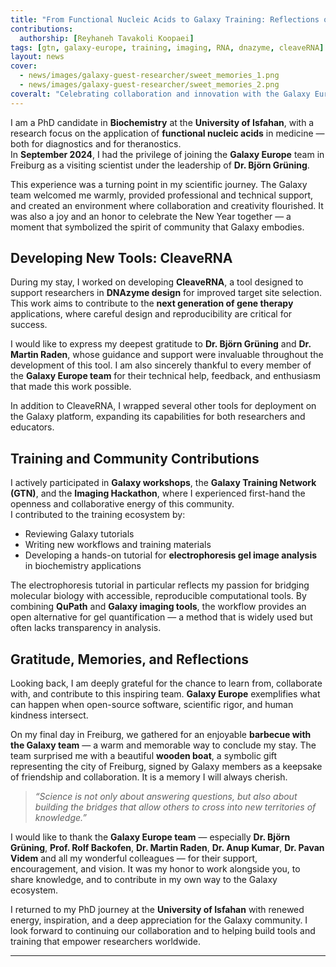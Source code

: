 ```yaml
---
title: "From Functional Nucleic Acids to Galaxy Training: Reflections on My Research Stay in Freiburg"
contributions:
  authorship: [Reyhaneh Tavakoli Koopaei]
tags: [gtn, galaxy-europe, training, imaging, RNA, dnazyme, cleaveRNA]
layout: news
cover:
  - news/images/galaxy-guest-researcher/sweet_memories_1.png
  - news/images/galaxy-guest-researcher/sweet_memories_2.png
coveralt: "Celebrating collaboration and innovation with the Galaxy Europe team."
---
```


I am a PhD candidate in **Biochemistry** at the **University of Isfahan**, with a research focus on the application of **functional nucleic acids** in medicine — both for diagnostics and for theranostics.  
In **September 2024**, I had the privilege of joining the **Galaxy Europe** team in Freiburg as a visiting scientist under the leadership of **Dr. Björn Grüning**.  

This experience was a turning point in my scientific journey. The Galaxy team welcomed me warmly, provided professional and technical support, and created an environment where collaboration and creativity flourished. It was also a joy and an honor to celebrate the New Year together — a moment that symbolized the spirit of community that Galaxy embodies.  

## Developing New Tools: CleaveRNA

During my stay, I worked on developing **CleaveRNA**, a tool designed to support researchers in **DNAzyme design** for improved target site selection. This work aims to contribute to the **next generation of gene therapy** applications, where careful design and reproducibility are critical for success.  

I would like to express my deepest gratitude to **Dr. Björn Grüning** and **Dr. Martin Raden**, whose guidance and support were invaluable throughout the development of this tool. I am also sincerely thankful to every member of the **Galaxy Europe team** for their technical help, feedback, and enthusiasm that made this work possible.  

In addition to CleaveRNA, I wrapped several other tools for deployment on the Galaxy platform, expanding its capabilities for both researchers and educators.

## Training and Community Contributions

I actively participated in **Galaxy workshops**, the **Galaxy Training Network (GTN)**, and the **Imaging Hackathon**, where I experienced first-hand the openness and collaborative energy of this community.  
I contributed to the training ecosystem by:  

- Reviewing Galaxy tutorials  
- Writing new workflows and training materials  
- Developing a hands-on tutorial for **electrophoresis gel image analysis** in biochemistry applications  

The electrophoresis tutorial in particular reflects my passion for bridging molecular biology with accessible, reproducible computational tools. By combining **QuPath** and **Galaxy imaging tools**, the workflow provides an open alternative for gel quantification — a method that is widely used but often lacks transparency in analysis.

## Gratitude, Memories, and Reflections

Looking back, I am deeply grateful for the chance to learn from, collaborate with, and contribute to this inspiring team. **Galaxy Europe** exemplifies what can happen when open-source software, scientific rigor, and human kindness intersect.  

On my final day in Freiburg, we gathered for an enjoyable **barbecue with the Galaxy team** — a warm and memorable way to conclude my stay. The team surprised me with a beautiful **wooden boat**, a symbolic gift representing the city of Freiburg, signed by Galaxy members as a keepsake of friendship and collaboration. It is a memory I will always cherish.  

> *“Science is not only about answering questions, but also about building the bridges that allow others to cross into new territories of knowledge.”*  

I would like to thank the **Galaxy Europe team** — especially **Dr. Björn Grüning**, **Prof. Rolf Backofen**, **Dr. Martin Raden**, **Dr. Anup Kumar**, **Dr. Pavan Videm** and all my wonderful colleagues — for their support, encouragement, and vision. It was my honor to work alongside you, to share knowledge, and to contribute in my own way to the Galaxy ecosystem.  

I returned to my PhD journey at the **University of Isfahan** with renewed energy, inspiration, and a deep appreciation for the Galaxy community. I look forward to continuing our collaboration and to helping build tools and training that empower researchers worldwide.  

---

